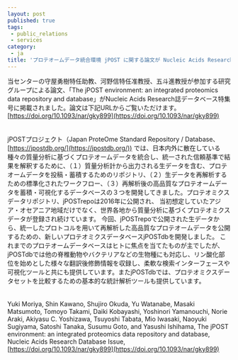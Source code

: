 ```yaml
---
layout: post
published: true
tags:
 - public_relations
 - services
category:
 - ja
title: 'プロテオームデータ統合環境 jPOST に関する論文が Nucleic Acids Research 誌データベース特集号に掲載されました'
---
```

当センターの守屋勇樹特任助教、河野信特任准教授、五斗進教授が参加する研究グループによる論文、「The jPOST environment: an integrated proteomics data repository and database」がNucleic Acids Research誌データベース特集号に掲載されました。論文は下記URLからご覧いただけます。
[https://doi.org/10.1093/nar/gky899](https://doi.org/10.1093/nar/gky899)  
<br />
<br />
jPOSTプロジェクト（Japan ProteOme Standard Repository / Database、[https://jpostdb.org/](https://jpostdb.org/)) では、日本内外に散在している種々の質量分析に基づくプロテオームデータを統合し、統一された信頼基準で結果を解釈するために、（１）質量分析計から出力される生データを含む、プロテオームデータを投稿・蓄積するためのリポジトリ、（２）生データを再解析するための標準化されたワークフロー、（３）再解析後の高品質なプロテオームデータを蓄積・可視化するデータベースの３つを開発してきました。プロテオミクスデータリポジトリ、jPOSTrepoは2016年に公開され、 当初想定していたアジア・オセアニア地域だけでなく、世界各地から質量分析に基づくプロテオミクスデータが登録され続けています。 今回、jPOSTrepoで公開された生データから、統一したプロトコルを用いて再解析した高品質なプロテオームデータを公開するための、新しいプロテオミクスデータベースjPOSTdbを開発しました。 これまでのプロテオームデータベースはヒトに焦点を当てたものが主でしたが、jPOSTdbでは他の脊椎動物やバクテリアなどの生物種にも対応し、リン酸化部位を始めとした様々な翻訳後修飾情報を収録し、柔軟な検索インターフェースや可視化ツールと共にも提供しています。またjPOSTdbでは、プロテオミクスデータセットを比較するための基本的な統計解析ツールも提供しています。  
<br />
<br />
Yuki Moriya, Shin Kawano, Shujiro Okuda, Yu Watanabe, Masaki Matsumoto, Tomoyo Takami, Daiki Kobayashi, Yoshinori Yamanouchi, Norie Araki, Akiyasu C. Yoshizawa, Tsuyoshi Tabata, Mio Iwasaki, Naoyuki Sugiyama, Satoshi Tanaka, Susumu Goto, and Yasushi Ishihama, The jPOST environment: an integrated proteomics data repository and database, Nucleic Acids Research Database Issue, [https://doi.org/10.1093/nar/gky899](https://doi.org/10.1093/nar/gky899)
